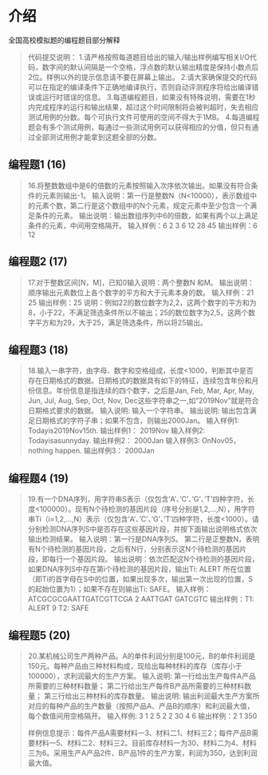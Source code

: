 # 介绍

全国高校模拟题的编程题目部分解释



> 代码提交说明：
> 1.请严格按照每道题目给出的输入/输出样例编写相关I/O代码，数字间的默认间隔是一个空格，浮点数的默认输出精度是保持小数点后2位。样例以外的提示信息请不要在屏幕上输出。
> 2.请大家确保提交的代码可以在指定的编译条件下正确地编译执行，否则自动评测程序将给出编译错误或运行时错误的信息。
> 3.每道编程题目，如果没有特殊说明，需要在1秒内完成程序的运行和输出结果，超过这个时间限制将会被判超时，失去相应测试用例的分数。每个可执行文件可使用的空间不得大于1MB。
> 4.每道编程题会有多个测试用例，每通过一些测试用例可以获得相应的分值，但只有通过全部测试用例才能拿到这题全部的分数。



## 编程题1  (16)

> 16.将整数数组中是6的倍数的元素按照输入次序依次输出。如果没有符合条件的元素则输出-1。
> 输入说明：第一行是整数N（N<10000），表示数组中的元素个数，第二行是这个数组中的N个元素，规定元素中至少包含一个满足条件的元素。
> 输出说明：输出数组序列中6的倍数，如果有两个以上满足条件的元素，中间用空格隔开。
> 输入样例：6
> 2 3 6 12 28 45
> 输出样例：6 12





## 编程题2 (17)

> 17.对于整数区间[N，M]，已知0输入说明：两个整数N 和M。
> 输出说明：顺序输出元素数位上各个数字的平方和大于元素本身的数。
> 输入样例：21 25
> 输出样例：25
> 说明：例如22的数位数字为2,2，这两个数字的平方和为8，小于22，不满足筛选条件所以不输出；25的数位数字为2,5，这两个数字平方和为29，大于25，满足筛选条件，所以将25输出。





## 编程题3 (18)

> 18.输入一串字符，由字母、数字和空格组成，长度<1000，判断其中是否存在日期格式的数据。日期格式的数据具有如下的特征，连续包含年份和月份信息。年份信息是指连续的四个数字，之后是Jan, Feb, Mar, Apr, May, Jun, Jul, Aug, Sep, Oct, Nov, Dec这些字符串之一,如”2019Nov”就是符合日期格式要求的数据。
> 输入说明: 输入一个字符串。
> 输出说明: 输出包含满足日期格式的字符子串；如果不包含，则输出2000Jan。
> 输入样例1: Todayis2019Nov15th.
> 输出样例1： 2019Nov
> 输入样例2: Todayisasunnyday.
> 输出样例2： 2000Jan
> 输入样例3: OnNov05，nothing happen.
> 输出样例3： 2000Jan



## 编程题4 (19)

> 19.有一个DNA序列，用字符串S表示（仅包含’A’、’C’、’G’、’T’四种字符，长度<100000）。现有N个待检测的基因片段（序号分别是1,2,…,N），用字符串Ti（i=1,2,…,N）表示（仅包含’A’、’C’、’G’、’T’四种字符，长度<1000）。请分别检测DNA序列S中是否存在这些基因片段，并按下面输出说明格式依次输出检测结果。
> 输入说明：第一行是DNA序列S。
> 第二行是正整数N，表明有N个待检测的基因片段，之后有N行，分别表示这N个待检测的基因片段，即每行一个基因片段。
> 输出说明：依次匹配这N个待检测的基因片段，如果DNA序列S中存在第i个待检测的基因片段，输出Ti: ALERT 所在位置（即Ti的首字母在S中的位置，如果出现多次，输出第一次出现的位置，S的起始位置为1）；如果不存在则输出Ti: SAFE。
> 输入样例：ATCGCGCGAATTGATCGTTCGA
> 2
> AATTGAT
> GATCGTC
> 输出样例：T1: ALERT 9
> T2: SAFE



## 编程题5 (20)

> 20.某机械公司生产两种产品。A的单件利润分别是100元，B的单件利润是150元。每种产品由三种材料构成，现给出每种材料的库存（库存小于100000），求利润最大的生产方案。
> 输入说明: 第一行给出生产每件A产品所需要的三种材料数量；
> 第二行给出生产每件B产品所需要的三种材料数量；
> 第三行给出三种材料的库存数量。
> 输出说明: 输出利润最大生产方案所对应的每种产品的生产数量（按照产品A、产品B的顺序）和利润最大值，每个数值间用空格隔开。
> 输入样例: 3 1 2
> 5 2 2
> 30 4 6
> 输出样例：2 1 350
>
> 样例信息提示：每件产品A需要材料一3、材料二1、材料三2；每件产品B需要材料一5、材料二2、材料三2。目前库存材料一为30、材料二为4、材料三为6。采用生产A产品2件、B产品1件的生产方案，利润为350，达到利润最大值。


